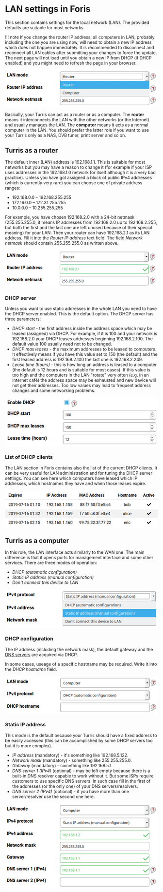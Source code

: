 # LAN settings in Foris

This section contains settings for the local network (LAN). The provided defaults are suitable for most networks.

!!! note
    If you change the router IP address, all computers in LAN, probably including the one you are using now, will
    need to obtain a new IP address which does not happen immediately. It is recommended to disconnect and reconnect all
    LAN cables after submitting your changes to force the update. The next page will not load until you obtain a new IP
    from DHCP (if DHCP enabled) and you might need to refresh the page in your browser.

![LAN mode drop-down list](lan-mode.png)

Basically, your Turris can act as a router or as a computer. The **router** means it interconnects the LAN with
the other networks (or the Internet) and usually manages the LAN. The **computer** means it acts as a normal computer
in the LAN. You should prefer the latter role if you want to use your Turris only as a NAS, DVB tuner, print server
and so on.

## Turris as a router

The default inner (LAN) address is 192.168.1.1. This is suitable for most networks but you may have a reason to
change it (for example if your ISP uses addresses in the 192.168.1.0 network for itself although it is a very bad
practice). Unless you have got assigned a block of public IPv4 addresses (which is currently very rare) you can
choose one of private address ranges:

* 192.168.0.0 – 192.168.255.255
* 172.16.0.0 – 172.31.255.255
* 10.0.0.0 – 10.255.255.255

For example, you have chosen 192.168.2.0 with a 24-bit netmask (255.255.255.0; it means IP addresses from
192.168.2.0 up to 192.168.2.255, but both the first and the last one are left unused because of their special meaning)
for your LAN. Then your router can have 192.168.2.1 as its LAN address. Fill it into the _Router IP address_ text
field. The field _Network netmask_ should contain 255.255.255.0 as written above.

![Router IP address and netmask](router-address.png)

### DHCP server

Unless you want to use static addresses in the whole LAN you need to have the DHCP server enabled. This is the
default option. The DHCP server has three parameters:

* _DHCP start_ - the first address inside the address space which may be leased (assigned) via DHCP. For example,
  if it is 100 and your network is 192.168.2.0 your DHCP leases addresses beginning 192.168.2.100. The default
  value 100 usually need not to be changed. 
* _DHCP max leases_ - the maximum addresses to be leased to computers. It effectively means if you have this
  value set to 150 (the default) and the first leased address is 192.168.2.100 the last one is 192.168.2.249.
* _Lease time (hours)_ - this is how long an address is leased to a computer (the default is 12 hours and
  is suitable for most cases). If this value is too high and the computers in the LAN "rotate" very often
  (e.g. in an Internet café) the address space may be exhausted and new device will not get their addresses.
  Too low values may lead to frequent address changes and some networking problems.

![DHCP server settings](dhcp-server.png)

### List of DHCP clients 

The LAN section in Foris contains also the list of the current DHCP clients. It can be very useful for LAN
administration and for tuning the DHCP server settings. You can see here which computers have leased which IP addresses,
which hostnames they have and when those leases expire.

![DHCP clients](dhcp-clients.png)

## Turris as a computer

In this role, the LAN interface acts similarly to the WAN one. The main difference is that it opens ports for
management interface and some other services. There are three modes of operation:

* _DHCP (automatic configuration)_
* _Static IP address (manual configuration)_
* _Don't connect this device to LAN_

![Computer IP address mode](computer-ip.png)

### DHCP configuration

The IP address (including the network mask), the default gateway and the
[DNS servers](https://en.wikipedia.org/wiki/Domain_Name_System) are acquired via DHCP.

In some cases, useage of a specific hostname may be required. Write it into the _DHCP hostname_ field.

![DHCP configuration](computer-dhcp.png)

### Static IP address

This mode is the default because your Turris should have a fixed address to be easily accessed (this can be
accomplished by some DHCP servers too but it is more complex).

* _IP address_ (mandatory) - it's something like 192.168.5.122.
* _Network mask_ (mandatory) - something like 255.255.255.0.
* _Gateway_ (mandatory) - something like 192.168.5.1.
* _DNS server 1 (IPv4)_ (optional) - may be left empty because there is a built-in DNS resolver capable to
  work without it. But some ISPs require customers to use specific DNS servers. In such case fill in the first
  of the addresses (or the only one) of your DNS servers/resolvers.
* _DNS server 2 (IPv4)_ (optional) - if you have more than one server/resolver use the second one here.

![Static IP address](computer-static.png)
